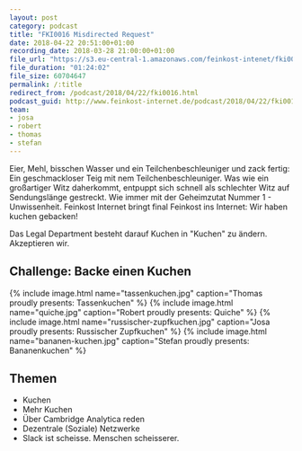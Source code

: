```yaml
---
layout: post
category: podcast
title: "FKI0016 Misdirected Request"
date: 2018-04-22 20:51:00+01:00
recording_date: 2018-03-28 21:00:00+01:00
file_url: "https://s3.eu-central-1.amazonaws.com/feinkost-intenet/fki0016.mp3"
file_duration: "01:24:02"
file_size: 60704647
permalink: /:title
redirect_from: /podcast/2018/04/22/fki0016.html
podcast_guid: http://www.feinkost-internet.de/podcast/2018/04/22/fki0016.html
team:
- josa
- robert
- thomas
- stefan
---
```

Eier, Mehl, bisschen Wasser und ein Teilchenbeschleuniger und zack fertig: Ein geschmackloser Teig mit nem Teilchenbeschleuniger. Was wie ein großartiger Witz daherkommt, entpuppt sich schnell als schlechter Witz auf Sendungslänge gestreckt. Wie immer mit der Geheimzutat Nummer 1 - Unwissenheit. Feinkost Internet bringt final Feinkost ins Internet: Wir haben kuchen gebacken!

Das Legal Department besteht darauf Kuchen in "Kuchen" zu ändern. Akzeptieren wir. 

## Challenge: Backe einen Kuchen
{% include image.html name="tassenkuchen.jpg" caption="Thomas proudly presents: Tassenkuchen" %}
{% include image.html name="quiche.jpg" caption="Robert proudly presents: Quiche" %}
{% include image.html name="russischer-zupfkuchen.jpg" caption="Josa proudly presents: Russischer Zupfkuchen" %}
{% include image.html name="bananen-kuchen.jpg" caption="Stefan proudly presents: Bananenkuchen" %}
## Themen

- Kuchen
- Mehr Kuchen
- Über Cambridge Analytica reden
- Dezentrale (Soziale) Netzwerke
- Slack ist scheisse. Menschen scheisserer.
